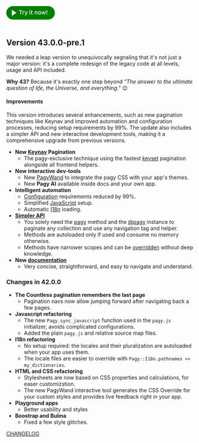 <!-- whats_new_start -->
<a href="https://ddnexus.github.io/pagy-pre/sandbox/playground/#demo-app">
  <img src="https://github.com/ddnexus/pagy/raw/dev/assets/images/try-it.svg" width="130">
</a><br><br>

## Version 43.0.0-pre.1

We needed a leap version to unequivocally segnaling that it's not just a major version: it's a complete redesign of the legacy
code at all levels, usage and API included.

**Why 43?** Because it's exactly one step beyond _"The answer to the ultimate question of life, the Universe, and everything."_ 😉

#### Improvements

This version introduces several enhancements, such as new pagination techniques like Keynav and improved automation and configuration processes, reducing setup requirements by 99%. The update also includes a simpler API and new interactive development tools, making it a comprehensive upgrade from previous versions.

- **New [Keynav](https://ddnexus.github.io/pagy-pre/toolbox/paginators/keynav_js) Pagination**
  - The pagy-exclusive technique using the fastest [keyset](https://ddnexus.github.io/pagy-pre/toolbox/paginators/keyset) pagination alongside all frontend helpers.
- **New interactive dev-tools**
  - New [PagyWand](https://ddnexus.github.io/pagy-pre/resources/stylesheets/#pagy-wand) to integrate the pagy CSS with your app's themes.
  - New **Pagy AI** available inside docs and your own app.
- **Intelligent automation**
  - [Configuration](https://ddnexus.github.io/pagy-pre/resources/initializer/) requirements reduced by 99%.
  - Simplified [JavaScript](https://ddnexus.github.io/pagy-pre/resources/javascript) setup.
  - Automatic [I18n](https://ddnexus.github.io/pagy-pre/resources/i18n) loading.
- **[Simpler API](https://github.com/ddnexus/pagy#examples)**
  - You solely need the [pagy](https://ddnexus.github.io/pagy-pre/toolbox/paginators) method and the [@pagy](https://ddnexus.github.io/pagy-pre/toolbox/helpers) instance to paginate any collection and
    use any navigation tag and helper.
  - Methods are autoloaded only if used and consume no memory otherwise.
  - Methods have narrower scopes and can be [overridden](https://ddnexus.github.io/pagy-pre/guides/how-to#override-pagy-methods) without deep knowledge.
- **New [documentation](https://ddnexus.github.io/pagy-pre/guides/quick-start)**
  - Very concise, straightforward, and easy to navigate and understand.
<!-- whats_new_end -->

### Changes in 42.0.0

<!-- changes_start -->
- **The Countless pagination remembers the last page**
  - Pagination navs now allow jumping forward after navigating back a few pages.
- **Javascript refactoring**
  - The new `Pagy.sync_javascript` function used in the `pagy.js` initializer, avoids complicated configurations.
  - Added the plain `pagy.js` and relative source map files.
- **I18n refactoring**
  - No setup required: the locales and their pluralization are autoloaded when your app uses them.
  - The locale files are easier to override with `Pagy::I18n.pathnames << my_dictionaries`.
- **HTML and CSS refactoring**
  - Stylesheets are now based on CSS properties and calculations, for easer customizstion.
  - The new PagyWand interactive tool generates the CSS Override for your custom styles and provides live feedback right in your
    app.
- **Playground apps**
  - Better usability and styles
- **Boostrap and Bulma**
  - Fixed a few style glitches.
<!-- changes_end -->

[CHANGELOG](https://ddnexus.github.io/pagy/changelog)
